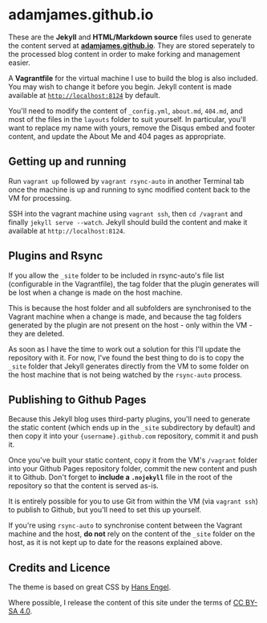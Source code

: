 adamjames.github.io
====================

These are the **Jekyll** and **HTML/Markdown source** files used to generate the content served at <a href='http://adamjames.github.io'>**adamjames.github.io**</a>. They are stored seperately to the processed blog content in order to make forking and management easier.

A **Vagrantfile** for the virtual machine I use to build the blog is also included. You may wish to change it before you begin. Jekyll content is made available at <a href="http://localhost:8124">`http://localhost:8124`</a> by default. 

You'll need to modify the content of `_config.yml`, `about.md`, `404.md`, and most of the files in the `layouts` folder to suit yourself. In particular, you'll want to replace my name with yours, remove the Disqus embed and footer content, and update the About Me and 404 pages as appropriate.

Getting up and running
----------------------

Run `vagrant up` followed by `vagrant rsync-auto` in another Terminal tab once the machine is up and running to sync modified content back to the VM for processing.

SSH into the vagrant machine using `vagrant ssh`, then `cd /vagrant` and finally `jekyll serve --watch`. Jekyll should build the content and make it available at `http://localhost:8124`.

Plugins and Rsync
-----------------

If you allow the `_site` folder to be included in rsync-auto's file list (configurable in the Vagrantfile), the tag folder that the plugin generates will be lost when a change is made on the host machine. 

This is because the host folder and all subfolders are synchronised to the Vagrant machine when a change is made, and because the tag folders generated by the plugin are not present on the host - only within the VM - they are deleted. 

As soon as I have the time to work out a solution for this I'll update the repository with it. For now, I've found the best thing to do is to copy the `_site` folder that Jekyll generates directly from the VM to some folder on the host machine that is not being watched by the `rsync-auto` process. 


Publishing to Github Pages
--------------------------

Because this Jekyll blog uses third-party plugins, you'll need to generate the static content (which ends up in the `_site` subdirectory by default) and then copy it into your `{username}.github.com` repository, commit it and push it.

Once you've built your static content, copy it from the VM's `/vagrant` folder into your Github Pages repository folder, commit the new content and push it to Github. Don't forget to **include a `.nojekyll`** file in the root of the repository so that the content is served as-is.

It is entirely possible for you to use Git from within the VM (via `vagrant ssh`) to publish to Github, but you'll need to set this up yourself.

If you're using `rsync-auto` to synchronise content between the Vagrant machine and the host, **do not** rely on the content of the `_site` folder on the host, as it is not kept up to date for the reasons explained above.

Credits and Licence
-------------------

The theme is based on great CSS by <a href='https://github.com/hans/hans.github.com'>Hans Engel</a>. 

Where possible, I release the content of this site under the terms of <a rel="license" href="http://creativecommons.org/licenses/by-sa/4.0/">CC BY-SA 4.0</a>.
